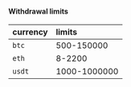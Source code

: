 #### Withdrawal limits 

| currency | limits                |
| :-------- | :------------------------- |
| `btc` | 500-150000
| `eth` | 8-2200
| `usdt` | 1000-1000000
